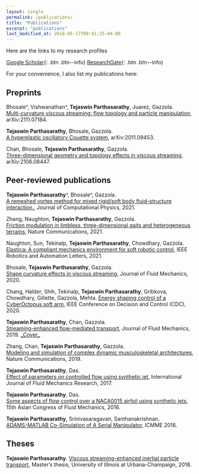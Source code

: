 ```yaml
---
layout: single
permalink: /publications/
title: "Publications"
excerpt: "publications"
last_modified_at: 2018-05-17T08:41:35-04:00
---
```


Here are the links to my research profiles

[Google Scholar](https://scholar.google.co.in/citations?user=ePMgfJ8AAAAJ&hl=en){: .btn .btn--info}
[ResearchGate](https://www.researchgate.net/profile/Tejaswin-Parthasarathy){: .btn .btn--info}

For your convenience, I also list my publications here:

## Preprints

Bhosale^, Vishwanathan^,  **Tejaswin Parthasarathy**, Juarez, Gazzola.<br>
[Multi-curvature viscous streaming: flow topology and particle manipulation](http://mattia-lab.com/wp-content/uploads/2021/11/yb_gv_tp_gJ_gm_2021.pdf), arXiv:2111.07184.

**Tejaswin Parthasarathy**, Bhosale, Gazzola.<br>
[A hyperelastic oscillatory Couette system](http://mattia-lab.com/wp-content/uploads/2021/12/tp_yb_mg_2021.pdf), arXiv:2011.09453.

Chan, Bhosale, **Tejaswin Parthasarathy**, Gazzola.<br>
[Three-dimensional geometry and topology effects in viscous streaming](http://mattia-lab.com/wp-content/uploads/2021/06/fkc_yb_tp_mg_2021.pdf), arXiv:2106.08447.

## Peer-reviewed publications

**Tejaswin Parthasarathy**^, Bhosale^, Gazzola.<br>
[A remeshed vortex method for mixed rigid/soft body fluid–structure interaction.](http://mattia-lab.com/wp-content/uploads/2021/07/yb_tp_mg_JCP_2021.pdf), Journal of Computational Physics, 2021.

Zhang, Naughton, **Tejaswin Parthasarathy**, Gazzola.<br>
[Friction modulation in limbless, three-dimensional gaits and heterogeneous terrains](http://mattia-lab.com/wp-content/uploads/2021/10/xz_nn_tp_mg_2021.pdf), Nature Communications, 2021.

Naughton, Sun, Tekinalp, **Tejaswin Parthasarathy**, Chowdhary, Gazzola.<br>
[Elastica: A compliant mechanics environment for soft robotic control](http://mattia-lab.com/wp-content/uploads/2021/04/nn_js_at_tp_gc_mg_2021.pdf), IEEE Robotics and Automation Letters, 2021.

Bhosale, **Tejaswin Parthasarathy**, Gazzola.<br>
[Shape curvature effects in viscous streaming](http://mattia-lab.com/wp-content/uploads/2020/09/yb_tp_mg_2020.pdf), Journal of Fluid Mechanics, 2020.

Chang, Halder, Shih, Tekinalp, **Tejaswin Parthasarathy**, Gribkova, Chowdhary, Gillette, Gazzola, Mehta.
[Energy shaping control of a CyberOctopus soft arm](http://mattia-lab.com/wp-content/uploads/2021/02/hsg_uh_mg_pm_2020.pdf), IEEE Conference on Decision and Control (CDC), 2020.

**Tejaswin Parthasarathy**, Chan, Gazzola.<br>
[Streaming-enhanced flow-mediated transport](http://mattia-lab.com/wp-content/uploads/2019/09/TP_FKC_MG_JFM_2019.pdf), Journal of Fluid Mechanics, 2019. [\_Cover\_](http://mattia-lab.com/wp-content/uploads/2019/10/00221120_878.pdf)

Zhang, Chan, **Tejaswin Parthasarathy**, Gazzola.<br>
[Modeling and simulation of complex dynamic musculoskeletal architectures](http://mattia-lab.com/wp-content/uploads/2019/11/xz_fkc_tp_mg_2019.pdf), Nature Communications, 2019.

**Tejaswin Parthasarathy**, Das.<br>
[Effect of parameters on controlled flow using synthetic jet](http://www.dl.begellhouse.com/journals/71cb29ca5b40f8f8,forthcoming,18329.html), International Journal of Fluid Mechanics Research, 2017.

**Tejaswin Parthasarathy**, Das.<br>
[Some aspects of flow control over a NACA0015 airfoil using synthetic jets](https://iopscience.iop.org/article/10.1088/1742-6596/822/1/012009), 15th Asian Congress of Fluid Mechanics, 2016.

**Tejaswin Parthasarathy**, Srinivasaragavan, Santhanakrishnan.<br>
[ADAMS-MATLAB Co-Simulation of A Serial Manipulator](https://doi.org/10.1051/matecconf/20179508002), ICMME 2016.

## Theses

**Tejaswin Parthasarathy**.
[Viscous streaming-enhanced inertial particle transport](http://hdl.handle.net/2142/102963), Master’s thesis, University of Illinois at Urbana-Champaign, 2018.
